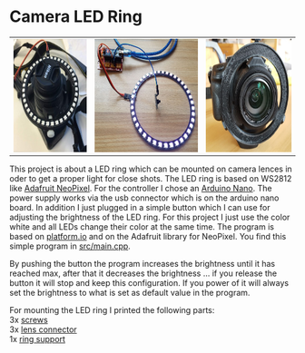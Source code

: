# Camera LED Ring

<table><tr>
<td><img src="pics/camera.jpg" height=200 /></td>
<td><img src="pics/led_ring.jpg" height=200 /></td>
<td><img src="pics/led_ring3.jpg" height=200 /></td>
</tr></table>

This project is about a LED ring which can be mounted on camera lences in oder to get a proper light for close shots. 
The LED ring is based on WS2812 like [Adafruit NeoPixel](https://www.adafruit.com/category/168). 
For the controller I chose an [Arduino Nano](https://store.arduino.cc/arduino-nano). 
The power supply works via the usb connector which is on the arduino nano board. 
In addition I just plugged in a simple button which I can use for adjusting the brightness of the LED ring. 
For this project I just use the color white and all LEDs change their color at the same time.
The program is based on [platform.io](https://platformio.org/) and on the Adafruit library for NeoPixel. 
You find this simple program in [src/main.cpp](src/main.cpp).

By pushing the button the program increases the brightness until it has reached max, after that it decreases the brightness ... if you release the button it will stop and keep this configuration. 
If you power of it will always set the brightness to what is set as default value in the program.

For mounting the LED ring I printed the following parts: <br />
3x [screws](3d-printed-parts/screwM8_25.stl) <br />
3x [lens connector](cameraSupportM8.stl) <br />
1x [ring support](universal-led-ring-mount.stl) <br />
